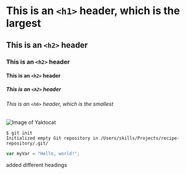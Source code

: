 # This is an `<h1>` header, which is the largest

## This is an `<h2>` header

### This is an `<h2>` header

#### This is an `<h2>` header

##### This is an `<h2>` header

###### This is an `<h6>` header, which is the smallest

![Image of Yaktocat](https://octodex.github.com/images/yaktocat.png)

```
$ git init
Initialized empty Git repository in /Users/skills/Projects/recipe-repository/.git/
```

``` javascript
var myVar = "Hello, world!";
```

added different headings
